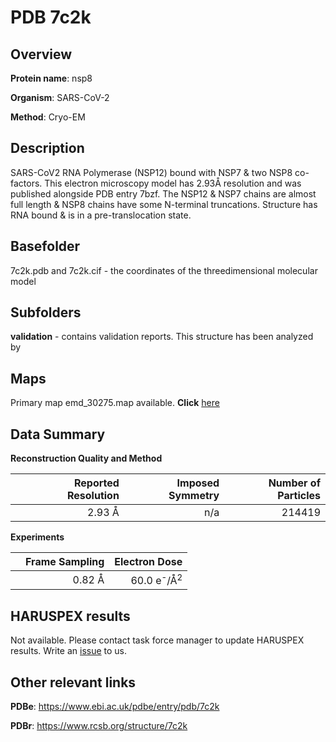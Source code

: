 # PDB 7c2k

## Overview

**Protein name**: nsp8

**Organism**: SARS-CoV-2

**Method**: Cryo-EM

## Description

SARS-CoV2 RNA Polymerase (NSP12) bound with NSP7 & two NSP8 co-factors. This electron microscopy model has 2.93Å resolution and was published alongside PDB entry 7bzf. The NSP12 & NSP7 chains are almost full length & NSP8 chains have some N-terminal truncations. Structure has RNA bound & is in a pre-translocation state.

## Basefolder

7c2k.pdb and 7c2k.cif - the coordinates of the threedimensional molecular model

## Subfolders





**validation** - contains validation reports. This structure has been analyzed by <br>     



## Maps

Primary map emd_30275.map available. **Click** [here](http://ftp.wwpdb.org/pub/emdb/structures/EMD-30275/map/) 

## Data Summary
**Reconstruction Quality and Method**

|   | Reported Resolution | Imposed Symmetry | Number of Particles |
|---|-------------:|----------------:|--------------:|
|   |2.93 Å|n/a|214419|

**Experiments**

|   | Frame Sampling | Electron Dose |
|---|-------------:|----------------:|
|   |0.82 Å|60.0 e<sup>-</sup>/Å<sup>2</sup>|

## HARUSPEX results

Not available. Please contact task force manager to update HARUSPEX results. Write an [issue](https://github.com/thorn-lab/coronavirus_structural_task_force/issues) to us.

## Other relevant links 
**PDBe**:  https://www.ebi.ac.uk/pdbe/entry/pdb/7c2k
 
**PDBr**: https://www.rcsb.org/structure/7c2k 
